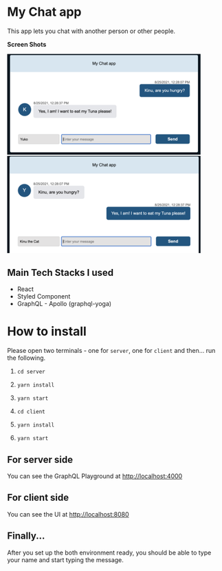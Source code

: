 # My Chat app

This app lets you chat with another person or other people.

**Screen Shots**

<img src="https://github.com/yukoliesh/chat-app/blob/main/screenshot__chat-app_sender.png" width="450">

<img src="https://github.com/yukoliesh/chat-app/blob/main/screenshot__chat-app_receiver.png" width="450">


## Main Tech Stacks I used

- React
- Styled Component
- GraphQL - Apollo (graphql-yoga)

# How to install

Please open two terminals - one for `server`, one for `client` and then... run the following.

1. `cd server`
2. `yarn install`
3. `yarn start`

4. `cd client`
5. `yarn install`
6. `yarn start`

## For server side

You can see the GraphQL Playground at [http://localhost:4000](http://localhost:4000)

## For client side

You can see the UI at [http://localhost:8080](http://localhost:8080)

## Finally...

After you set up the both environment ready, you should be able to type your name and start typing the message.
